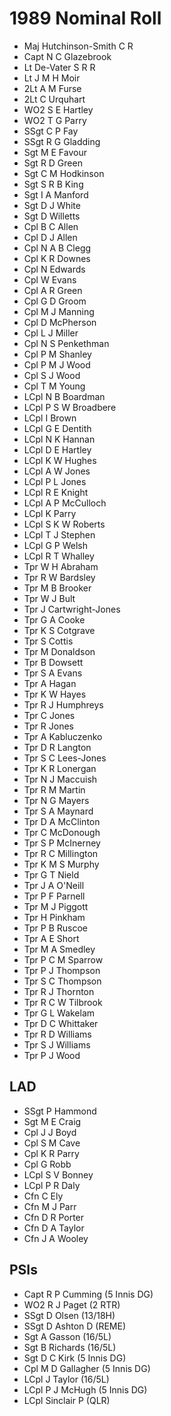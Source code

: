 # 1989 Nominal Roll

* Maj Hutchinson-Smith C R
* Capt N C Glazebrook
* Lt De-Vater S R R
* Lt J M H Moir
* 2Lt A M Furse
* 2Lt C Urquhart
* WO2 S E Hartley
* WO2 T G Parry
* SSgt C P Fay
* SSgt R G Gladding
* Sgt M E Favour
* Sgt R D Green
* Sgt C M Hodkinson
* Sgt S R B King
* Sgt I A Manford
* Sgt D J White
* Sgt D Willetts
* Cpl B C Allen
* Cpl D J Allen
* Cpl N A B Clegg
* Cpl K R Downes
* Cpl N  Edwards
* Cpl W Evans
* Cpl A R Green
* Cpl G D Groom
* Cpl M J Manning
* Cpl D McPherson
* Cpl L J Miller
* Cpl N S Penkethman
* Cpl P M Shanley
* Cpl P M J Wood
* Cpl S J Wood
* Cpl T M Young
* LCpl N B Boardman
* LCpl P S W Broadbere
* LCpl I Brown
* LCpl G E Dentith
* LCpl N K Hannan
* LCpl D E Hartley
* LCpl K W Hughes
* LCpl A W Jones
* LCpl P L Jones
* LCpl R E Knight
* LCpl A P McCulloch
* LCpl K Parry
* LCpl S K W Roberts
* LCpl T J Stephen
* LCpl G P Welsh
* LCpl R T Whalley
* Tpr W H Abraham
* Tpr R W Bardsley
* Tpr M B Brooker
* Tpr W J Bult
* Tpr J Cartwright-Jones
* Tpr G A Cooke
* Tpr K S Cotgrave
* Tpr S Cottis
* Tpr M Donaldson
* Tpr B Dowsett
* Tpr S A Evans
* Tpr A Hagan
* Tpr K W Hayes
* Tpr R J Humphreys
* Tpr C Jones
* Tpr R Jones
* Tpr A Kabluczenko
* Tpr D R Langton
* Tpr S C Lees-Jones
* Tpr K R Lonergan
* Tpr N J Maccuish
* Tpr R M Martin
* Tpr N G Mayers
* Tpr S A Maynard
* Tpr D A McClinton
* Tpr C McDonough
* Tpr S P McInerney
* Tpr R C Millington
* Tpr K M S Murphy
* Tpr G T Nield
* Tpr J A O'Neill
* Tpr P F Parnell
* Tpr M J Piggott
* Tpr H Pinkham
* Tpr P B Ruscoe
* Tpr A E Short
* Tpr M A Smedley
* Tpr P C M Sparrow
* Tpr P J Thompson
* Tpr S C Thompson
* Tpr R J Thornton
* Tpr R C W Tilbrook
* Tpr G L Wakelam
* Tpr D C Whittaker
* Tpr R D Williams
* Tpr S J Williams
* Tpr P J Wood

## LAD

* SSgt P Hammond
* Sgt M E Craig
* Cpl J J Boyd
* Cpl S M Cave
* Cpl K R Parry
* Cpl G Robb
* LCpl S V Bonney
* LCpl P R Daly
* Cfn C Ely
* Cfn M J Parr
* Cfn D R Porter
* Cfn D A Taylor
* Cfn J A Wooley

## PSIs

* Capt R P Cumming (5 Innis DG)
* WO2 R J Paget (2 RTR)
* SSgt D Olsen (13/18H)
* SSgt D Ashton D (REME)
* Sgt A Gasson (16/5L)
* Sgt B Richards (16/5L)
* Sgt D C Kirk (5 Innis DG)
* Cpl M D Gallagher (5 Innis DG)
* LCpl J Taylor (16/5L)
* LCpl P J McHugh (5 Innis DG)
* LCpl Sinclair P (QLR)
